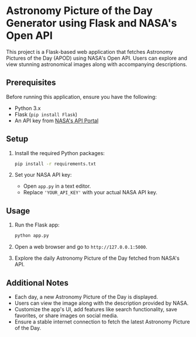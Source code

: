 
# Astronomy Picture of the Day Generator using Flask and NASA's Open API

This project is a Flask-based web application that fetches Astronomy Pictures of the Day (APOD) using NASA's Open API. Users can explore and view stunning astronomical images along with accompanying descriptions.

## Prerequisites

Before running this application, ensure you have the following:

- Python 3.x
- Flask (`pip install Flask`)
- An API key from [NASA's API Portal](https://api.nasa.gov/)

## Setup

1. Install the required Python packages:

    ```bash
    pip install -r requirements.txt
    ```

2. Set your NASA API key:

    - Open `app.py` in a text editor.
    - Replace `'YOUR_API_KEY'` with your actual NASA API key.

## Usage

1. Run the Flask app:

    ```bash
    python app.py
    ```

2. Open a web browser and go to `http://127.0.0.1:5000`.

3. Explore the daily Astronomy Picture of the Day fetched from NASA's API.
   
## Additional Notes

- Each day, a new Astronomy Picture of the Day is displayed.
- Users can view the image along with the description provided by NASA.
- Customize the app's UI, add features like search functionality, save favorites, or share images on social media.
- Ensure a stable internet connection to fetch the latest Astronomy Picture of the Day.

